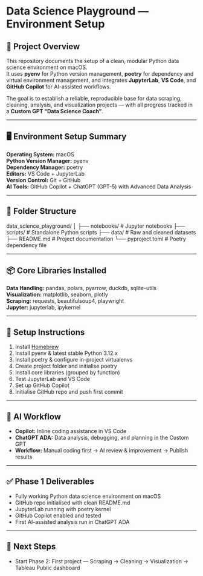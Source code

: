 # Data Science Playground — Environment Setup

## 📌 Project Overview
This repository documents the setup of a clean, modular Python data science environment on macOS.  
It uses **pyenv** for Python version management, **poetry** for dependency and virtual environment management, and integrates **JupyterLab**, **VS Code**, and **GitHub Copilot** for AI-assisted workflows.

The goal is to establish a reliable, reproducible base for data scraping, cleaning, analysis, and visualization projects — with all progress tracked in a **Custom GPT “Data Science Coach”**.

---

## 🖥 Environment Setup Summary
**Operating System:** macOS  
**Python Version Manager:** pyenv  
**Dependency Manager:** poetry  
**Editors:** VS Code + JupyterLab  
**Version Control:** Git + GitHub  
**AI Tools:** GitHub Copilot + ChatGPT (GPT-5) with Advanced Data Analysis

---

## 📂 Folder Structure
data_science_playground/
│
├── notebooks/ # Jupyter notebooks
├── scripts/ # Standalone Python scripts
├── data/ # Raw and cleaned datasets
├── README.md # Project documentation
└── pyproject.toml # Poetry dependency file

---

## 📦 Core Libraries Installed
**Data Handling:** pandas, polars, pyarrow, duckdb, sqlite-utils  
**Visualization:** matplotlib, seaborn, plotly  
**Scraping:** requests, beautifulsoup4, playwright  
**Jupyter:** jupyterlab, ipykernel  

---

## 🚀 Setup Instructions
1. Install [Homebrew](https://brew.sh/)  
2. Install pyenv & latest stable Python 3.12.x  
3. Install poetry & configure in-project virtualenvs  
4. Create project folder and initialise poetry  
5. Install core libraries (grouped by function)  
6. Test JupyterLab and VS Code  
7. Set up GitHub Copilot  
8. Initialise GitHub repo and push first commit  

---

## 🧠 AI Workflow
- **Copilot:** Inline coding assistance in VS Code  
- **ChatGPT ADA:** Data analysis, debugging, and planning in the Custom GPT  
- **Workflow:** Manual coding first → AI review & improvement → Publish results

---

## ✅ Phase 1 Deliverables
- Fully working Python data science environment on macOS  
- GitHub repo initialised with clean README.md  
- JupyterLab running with poetry kernel  
- GitHub Copilot enabled and tested  
- First AI-assisted analysis run in ChatGPT ADA

---

## 📅 Next Steps
- Start Phase 2: First project — Scraping → Cleaning → Visualization → Tableau Public dashboard

